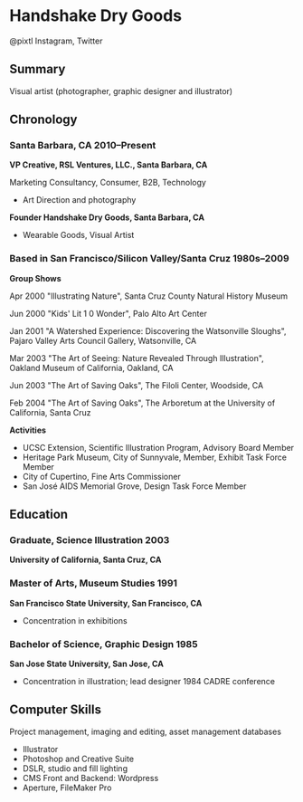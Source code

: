 Handshake Dry Goods
==========

@pixtl Instagram, Twitter


## Summary

Visual artist (photographer, graphic designer and illustrator)

## Chronology

### Santa Barbara, CA 2010&ndash;Present

**VP Creative, RSL Ventures, LLC., Santa Barbara, CA**

Marketing Consultancy, Consumer, B2B, Technology

 - Art Direction and photography

**Founder Handshake Dry Goods, Santa Barbara, CA**

 - Wearable Goods, Visual Artist

### Based in San Francisco/Silicon Valley/Santa Cruz 1980s&ndash;2009

**Group Shows**

Apr 2000 "Illustrating Nature", Santa Cruz County Natural History Museum 

Jun 2000 "Kids' Lit 1 0 Wonder", Palo Alto Art Center 

Jan 2001  "A Watershed Experience: Discovering the Watsonville Sloughs", Pajaro Valley Arts Council Gallery, Watsonville, CA

Mar 2003  "The Art of Seeing: Nature Revealed Through Illustration", Oakland Museum of California, Oakland, CA
 
Jun 2003  "The Art of Saving Oaks", The Filoli Center, Woodside, CA

Feb 2004  "The Art of Saving Oaks",	The Arboretum at the University of California, Santa Cruz


**Activities**

 - UCSC Extension, Scientific Illustration Program, Advisory Board Member
 - Heritage Park Museum, City of Sunnyvale, Member, Exhibit Task Force Member
 - City of Cupertino, Fine Arts Commissioner
 - San José AIDS Memorial Grove, Design Task Force Member
 
## Education

### Graduate, Science Illustration  2003

**University of California, Santa Cruz, CA**

### Master of Arts, Museum Studies  1991

**San Francisco State University, San Francisco, CA**

 - Concentration in exhibitions

### Bachelor of Science, Graphic Design  1985

**San Jose State University, San Jose, CA**

 - Concentration in illustration; lead designer 1984 CADRE conference

## Computer Skills

Project management, imaging and editing, asset management databases

 - Illustrator
 - Photoshop and Creative Suite
 - DSLR, studio and fill lighting
 - CMS Front and Backend: Wordpress
 - Aperture, FileMaker Pro
